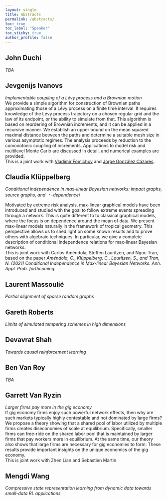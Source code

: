 ```yaml
---
layout: single
title: Abstracts
permalink: /abstracts/
toc: true
toc_label: "Speaker"
toc_sticky: true
author_profile: false
---
```



## John Duchi
*TBA*


## Jevgenijs Ivanovs
*Implementable coupling of a Lévy process and a Brownian motion*\
We provide a simple algorithm for construction of Brownian paths approximating those of a Lévy process on a finite time interval. It requires knowledge of the Lévy process trajectory on a chosen regular grid and the law of its endpoint, or the ability to simulate from that. This algorithm is based on reordering of Brownian increments, and it can be applied in a recursive manner. We establish an upper bound on the mean squared maximal distance between the paths and determine a suitable mesh size in various asymptotic regimes. The analysis proceeds by reduction to the comonotonic coupling of increments. Applications to model risk and multilevel Monte Carlo are discussed in detail, and numerical examples are provided.\
This is a joint work with [Vladimir Fomichov](https://arxiv.org/search/math?searchtype=author&query=Fomichov%2C+V) and [Jorge González Cázares](https://arxiv.org/search/math?searchtype=author&query=C%C3%A1zares%2C+J+G).

## Claudia Klüppelberg
*Conditional independence in max-linear Bayesian networks: impact graphs, source graphs, and &#65121;-dependence*\

Motivated by extreme risk analysis, max-linear graphical models have been introduced and studied with the goal to follow extreme events spreading through a network. This is quite different to to classical graphical models, where the focus is on dependence around the mean of data. We present max-linear models naturally in the framework of tropical geometry. This perspective allows us to shed light on some known results and to prove others with algebraic techniques. In particular, we give a complete description of conditional independence relations for max-linear Bayesian networks. \
This is joint work with Carlos Améndola, Steffen Lauritzen, and Ngoc Tran, based on the paper
*Améndola, C., Klüppelberg, C., Lauritzen, S., and Tran, N. (2021)
Conditional Independence in Max-linear Bayesian Networks.
Ann. Appl. Prob. forthcoming.*

## Laurent Massoulié
*Partial alignment of sparse random graphs*

## Gareth Roberts
*Limits of simulated tempering schemes in high dimensions*

## Devavrat Shah
*Towards causal reinforcement learning*

## Ben Van Roy
*TBA*

## Garrett Van Ryzin
*Larger firms pay more in the gig economy*\
If gig economy firms enjoy such powerful network effects, then why are such markets typically highly contestable and not dominated by large firms? We propose a theory showing that a shared pool of labor utilized by multiple firms creates diseconomies of scale at equilibrium. Specifically, smaller firms can free-ride on the shared labor pool that is maintained by larger firms that pay workers more in equilibrium. At the same time, our theory also shows that large firms are necessary for gig economies to form. These results provide important insights on the unique economics of the gig economy.\
This is joint work with Zhen Lian and Sebastien Martin.

## Mengdi Wang
*Compressive state representation learning from dynamic data towards small-data RL applications*
